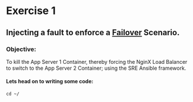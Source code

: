 # Exercise 1

## Injecting a fault to enforce a [Failover](https://en.wikipedia.org/wiki/Failover) Scenario.

### Objective:

To kill the App Server 1 Container, thereby forcing the NginX Load Balancer to switch to the App Server 2 Container; using the SRE Ansible framework.

#### Lets head on to writing some code:

```shell
cd ~/
```


